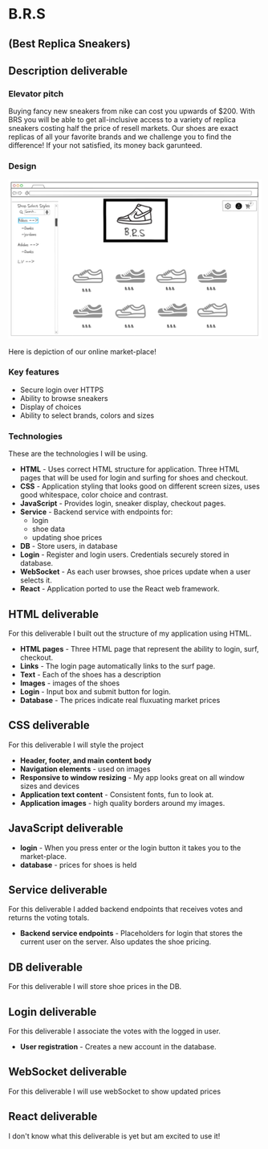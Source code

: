 # B.R.S
## (Best Replica Sneakers)

## Description deliverable

### Elevator pitch

Buying fancy new sneakers from nike can cost you upwards of $200. With BRS you will be able to get all-inclusive access to a variety of replica sneakers costing half the price of resell markets. Our shoes are exact replicas of all your favorite brands and we challenge you to find the difference! If your not satisfied, its money back garunteed.

### Design

![Mock](startup_design.png)

Here is depiction of our online market-place!
### Key features

- Secure login over HTTPS
- Ability to browse sneakers
- Display of choices
- Ability to select brands, colors and sizes

### Technologies

These are the technologies I will be using.

- **HTML** - Uses correct HTML structure for application. Three HTML pages that will be used for login and surfing for shoes and checkout. 
- **CSS** - Application styling that looks good on different screen sizes, uses good whitespace, color choice and contrast.
- **JavaScript** - Provides login, sneaker display, checkout pages.
- **Service** - Backend service with endpoints for:
  - login
  - shoe data
  - updating shoe prices
- **DB** - Store users, in database
- **Login** - Register and login users. Credentials securely stored in database. 
- **WebSocket** - As each user browses, shoe prices update when a user selects it. 
- **React** - Application ported to use the React web framework.
## HTML deliverable

For this deliverable I built out the structure of my application using HTML.

- **HTML pages** - Three HTML page that represent the ability to login, surf, checkout.
- **Links** - The login page automatically links to the surf page. 
- **Text** - Each of the shoes has a description
- **Images** - images of the shoes
- **Login** - Input box and submit button for login.
- **Database** - The prices indicate real fluxuating market prices


## CSS deliverable

For this deliverable I will style the project

- **Header, footer, and main content body**
- **Navigation elements** - used on images 
- **Responsive to window resizing** - My app looks great on all window sizes and devices
- **Application text content** - Consistent fonts, fun to look at.
- **Application images** - high quality borders around my images. 

## JavaScript deliverable

- **login** - When you press enter or the login button it takes you to the market-place.
- **database** - prices for shoes is held

## Service deliverable

For this deliverable I added backend endpoints that receives votes and returns the voting totals.

- **Backend service endpoints** - Placeholders for login that stores the current user on the server. Also updates the shoe pricing.

## DB deliverable

For this deliverable I will store shoe prices in the DB. 

## Login deliverable

For this deliverable I associate the votes with the logged in user.
- **User registration** - Creates a new account in the database.


## WebSocket deliverable

For this deliverable I will use webSocket to show updated prices 

## React deliverable

I don't know what this deliverable is yet but am excited to use it!
